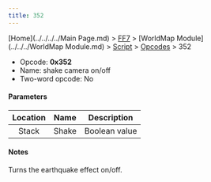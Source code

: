```yaml
---
title: 352
---
```


[Home](../../../../Main Page.md) > [FF7](../../../../FF7.md) > [WorldMap Module](../../../WorldMap Module.md) > [Script](../../Script.md) > [Opcodes](../Opcodes.md) > 352

-   Opcode: **0x352**
-   Name: shake camera on/off
-   Two-word opcode: No

#### Parameters

| Location | Name  |  Description  |
|:--------:|:-----:|:-------------:|
|  Stack   | Shake | Boolean value |

#### Notes

Turns the earthquake effect on/off.
